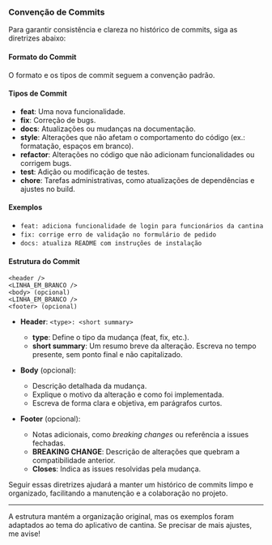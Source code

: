 ### Convenção de Commits

Para garantir consistência e clareza no histórico de commits, siga as diretrizes abaixo:

#### Formato do Commit
O formato e os tipos de commit seguem a convenção padrão.

#### Tipos de Commit
- **feat**: Uma nova funcionalidade.
- **fix**: Correção de bugs.
- **docs**: Atualizações ou mudanças na documentação.
- **style**: Alterações que não afetam o comportamento do código (ex.: formatação, espaços em branco).
- **refactor**: Alterações no código que não adicionam funcionalidades ou corrigem bugs.
- **test**: Adição ou modificação de testes.
- **chore**: Tarefas administrativas, como atualizações de dependências e ajustes no build.

#### Exemplos
- `feat: adiciona funcionalidade de login para funcionários da cantina`
- `fix: corrige erro de validação no formulário de pedido`
- `docs: atualiza README com instruções de instalação`

#### Estrutura do Commit
```plaintext
<header />
<LINHA_EM_BRANCO />
<body> (opcional)
<LINHA_EM_BRANCO />
<footer> (opcional)
```

- **Header**: `<type>: <short summary>`
    - **type**: Define o tipo da mudança (feat, fix, etc.).
    - **short summary**: Um resumo breve da alteração. Escreva no tempo presente, sem ponto final e não capitalizado.
  
- **Body** (opcional):
    - Descrição detalhada da mudança.
    - Explique o motivo da alteração e como foi implementada.
    - Escreva de forma clara e objetiva, em parágrafos curtos.

- **Footer** (opcional):
    - Notas adicionais, como *breaking changes* ou referência a issues fechadas.
    - **BREAKING CHANGE**: Descrição de alterações que quebram a compatibilidade anterior.
    - **Closes**: Indica as issues resolvidas pela mudança.

Seguir essas diretrizes ajudará a manter um histórico de commits limpo e organizado, facilitando a manutenção e a colaboração no projeto.

---

A estrutura mantém a organização original, mas os exemplos foram adaptados ao tema do aplicativo de cantina. Se precisar de mais ajustes, me avise!
